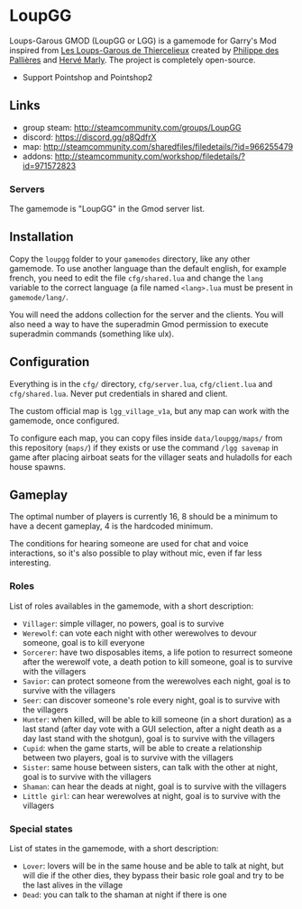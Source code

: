 
# LoupGG 

Loups-Garous GMOD (LoupGG or LGG) is a gamemode for Garry's Mod inspired from [Les Loups-Garous de Thiercelieux](https://fr.wikipedia.org/wiki/Les_Loups-garous_de_Thiercelieux) created by [Philippe des Pallières](https://fr.wikipedia.org/wiki/Philippe_des_Palli%C3%A8res) and [Hervé Marly](https://fr.wikipedia.org/wiki/Herv%C3%A9_Marly).
The project is completely open-source.

- Support Pointshop and Pointshop2

## Links

* group steam: http://steamcommunity.com/groups/LoupGG
* discord: https://discord.gg/q8QdfrX
* map: http://steamcommunity.com/sharedfiles/filedetails/?id=966255479
* addons: http://steamcommunity.com/workshop/filedetails/?id=971572823

### Servers

The gamemode is "LoupGG" in the Gmod server list.

## Installation

Copy the `loupgg` folder to your `gamemodes` directory, like any other gamemode.
To use another language than the default english, for example french, you need to edit the file `cfg/shared.lua` and change the `lang` variable to the correct language (a file named `<lang>.lua` must be present in `gamemode/lang/`.

You will need the addons collection for the server and the clients.
You will also need a way to have the superadmin Gmod permission to execute superadmin commands (something like ulx).


## Configuration

Everything is in the `cfg/` directory, `cfg/server.lua`, `cfg/client.lua` and `cfg/shared.lua`.
Never put credentials in shared and client.

The custom official map is `lgg_village_v1a`, but any map can work with the gamemode, once configured.

To configure each map, you can copy files inside `data/loupgg/maps/` from this repository (`maps/`) if they exists or use the command `/lgg savemap` in game after placing airboat seats for the villager seats and huladolls for each house spawns.

## Gameplay

The optimal number of players is currently 16, 8 should be a minimum to have a decent gameplay, 4 is the hardcoded minimum.

The conditions for hearing someone are used for chat and voice interactions, so it's also possible to play without mic, even if far less interesting.

### Roles

List of roles availables in the gamemode, with a short description:

* `Villager`: simple villager, no powers, goal is to survive
* `Werewolf`: can vote each night with other werewolves to devour someone, goal is to kill everyone
* `Sorcerer`: have two disposables items, a life potion to resurrect someone after the werewolf vote, a death potion to kill someone, goal is to survive with the villagers
* `Savior`: can protect someone from the werewolves each night, goal is to survive with the villagers
* `Seer`: can discover someone's role every night, goal is to survive with the villagers
* `Hunter`: when killed, will be able to kill someone (in a short duration) as a last stand (after day vote with a GUI selection, after a night death as a day last stand with the shotgun), goal is to survive with the villagers
* `Cupid`: when the game starts, will be able to create a relationship between two players, goal is to survive with the villagers
* `Sister`: same house between sisters, can talk with the other at night, goal is to survive with the villagers
* `Shaman`: can hear the deads at night, goal is to survive with the villagers
* `Little girl`: can hear werewolves at night, goal is to survive with the villagers

### Special states

List of states in the gamemode, with a short description:

* `Lover`: lovers will be in the same house and be able to talk at night, but will die if the other dies, they bypass their basic role goal and try to be the last alives in the village
* `Dead`: you can talk to the shaman at night if there is one
